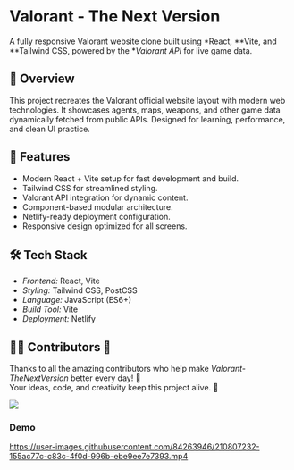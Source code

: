 # Valorant - The Next Version

A fully responsive Valorant website clone built using *React, **Vite, and **Tailwind CSS, powered by the **Valorant API* for live game data.  

## 🚀 Overview

This project recreates the Valorant official website layout with modern web technologies. It showcases agents, maps, weapons, and other game data dynamically fetched from public APIs. Designed for learning, performance, and clean UI practice.

## 🧩 Features

- Modern React + Vite setup for fast development and build.
- Tailwind CSS for streamlined styling.
- Valorant API integration for dynamic content.
- Component-based modular architecture.
- Netlify-ready deployment configuration.
- Responsive design optimized for all screens.

## 🛠 Tech Stack

- *Frontend:* React, Vite
- *Styling:* Tailwind CSS, PostCSS
- *Language:* JavaScript (ES6+)
- *Build Tool:* Vite
- *Deployment:* Netlify

## 👨‍💻 Contributors 💖

Thanks to all the amazing contributors who help make *Valorant-TheNextVersion* better every day! 🌟  
Your ideas, code, and creativity keep this project alive. 💪

<a href="https://github.com/Rajvansh-1/Valorant-TheNextVersion/graphs/contributors">
  <img src="https://contrib.rocks/image?repo=Rajvansh-1/Valorant-TheNextVersion" />
</a>

### Demo
https://user-images.githubusercontent.com/84263946/210807232-155ac77c-c83c-4f0d-996b-ebe9ee7e7393.mp4



